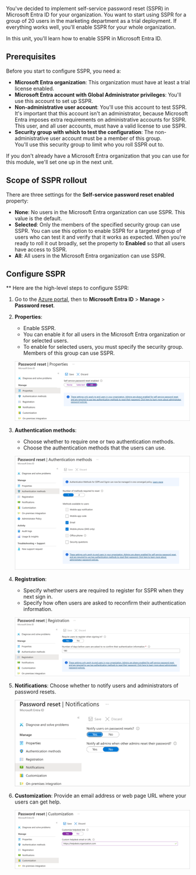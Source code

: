You've decided to implement self-service password reset (SSPR) in Microsoft Entra ID for your organization. You want to start using SSPR for a group of 20 users in the marketing department as a trial deployment. If everything works well, you'll enable SSPR for your whole organization.

In this unit, you'll learn how to enable SSPR in Microsoft Entra ID.

## Prerequisites

Before you start to configure SSPR, you need a:

- **Microsoft Entra organization**: This organization must have at least a trial license enabled.
- **Microsoft Entra account with Global Administrator privileges**: You'll use this account to set up SSPR.
- **Non-administrative user account**: You'll use this account to test SSPR. It's important that this account isn't an administrator, because Microsoft Entra imposes extra requirements on administrative accounts for SSPR. This user, and all user accounts, must have a valid license to use SSPR.
- **Security group with which to test the configuration**: The non-administrative user account must be a member of this group. You'll use this security group to limit who you roll SSPR out to.

If you don't already have a Microsoft Entra organization that you can use for this module, we'll set one up in the next unit.

## Scope of SSPR rollout

There are three settings for the **Self-service password reset enabled** property:

- **None**: No users in the Microsoft Entra organization can use SSPR. This value is the default.
- **Selected**: Only the members of the specified security group can use SSPR. You can use this option to enable SSPR for a targeted group of users who can test it and verify that it works as expected. When you're ready to roll it out broadly, set the property to **Enabled** so that all users have access to SSPR.
- **All**: All users in the Microsoft Entra organization can use SSPR.

## Configure SSPR
**
Here are the high-level steps to configure SSPR:

1. Go to the [Azure portal](https://portal.azure.com?azure-portal=true), then to **Microsoft Entra ID** > **Manage** > **Password reset**.
1. **Properties**:
   - Enable SSPR.
   - You can enable it for all users in the Microsoft Entra organization or for selected users.
   - To enable for selected users, you must specify the security group. Members of this group can use SSPR.

    ![Screenshot of the Password Reset configuration panel. Properties option is selected allowing user to enable self service password resets.](../media/3-enable-sspr.png)

1. **Authentication methods**:
   - Choose whether to require one or two authentication methods.
   - Choose the authentication methods that the users can use.

    ![Screenshot of the Password Reset panel's Authentication methods option selected displaying panel with authentication options.](../media/3-auth-methods.png)

1. **Registration**:
   - Specify whether users are required to register for SSPR when they next sign in.
   - Specify how often users are asked to reconfirm their authentication information.

    ![Screenshot of the Password Reset panel's Registration option selected displaying panel with registration options.](../media/3-registration-options.png)

1. **Notifications**: Choose whether to notify users and administrators of password resets.

    ![Screenshot of the Password Reset panel's Notification option selected displaying panel with notification options.](../media/3-notification-settings.png)

1. **Customization**: Provide an email address or web page URL where your users can get help.

    ![Screenshot of the Password Reset panel's Customization option selected displaying panel with helpdesk options.](../media/3-customization-settings.png)
